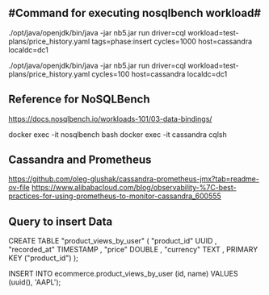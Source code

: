 #Command for executing nosqlbench workload#
-------------------------------------------
./opt/java/openjdk/bin/java -jar nb5.jar run driver=cql workload=test-plans/price_history.yaml tags=phase:insert cycles=1000 host=cassandra localdc=dc1

./opt/java/openjdk/bin/java -jar nb5.jar run driver=cql workload=test-plans/price_history.yaml cycles=100 host=cassandra localdc=dc1

Reference for NoSQLBench
-------------------------
https://docs.nosqlbench.io/workloads-101/03-data-bindings/

docker exec -it nosqlbench bash
docker exec -it cassandra cqlsh

Cassandra and Prometheus
-------------------------
https://github.com/oleg-glushak/cassandra-prometheus-jmx?tab=readme-ov-file
https://www.alibabacloud.com/blog/observability-%7C-best-practices-for-using-prometheus-to-monitor-cassandra_600555


Query to insert Data
--------------------
CREATE TABLE "product_views_by_user" ( 
  "product_id" UUID ,
  "recorded_at" TIMESTAMP ,
  "price" DOUBLE ,
  "currency" TEXT ,
   PRIMARY KEY ("product_id")
);

INSERT INTO ecommerce.product_views_by_user (id, name)
VALUES (uuid(), 'AAPL');

